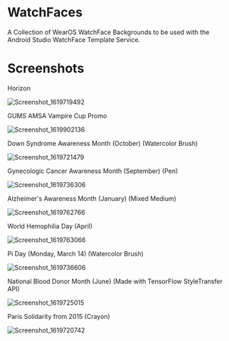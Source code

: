 # WatchFaces
A Collection of WearOS WatchFace Backgrounds to be used with the Android Studio WatchFace Template Service. 

# Screenshots
Horizon

![Screenshot_1619719492](https://user-images.githubusercontent.com/71000952/116608780-97192100-a901-11eb-9376-822ff7533e6d.png)

GUMS AMSA Vampire Cup Promo

![Screenshot_1619902136](https://user-images.githubusercontent.com/71000952/116794746-78e82800-aa9d-11eb-8c51-ec07980367ec.png)

Down Syndrome Awareness Month (October) (Watercolor Brush)

![Screenshot_1619721479](https://user-images.githubusercontent.com/71000952/116608899-b748e000-a901-11eb-9dd1-806b1593fa6e.png)

Gynecologic Cancer Awareness Month (September) (Pen)

![Screenshot_1619736306](https://user-images.githubusercontent.com/71000952/116627938-187dad00-a91c-11eb-97dd-1875e51c27c2.png)

Alzheimer's Awareness Month (January) (Mixed Medium)

![Screenshot_1619762766](https://user-images.githubusercontent.com/71000952/116655846-ba6fba80-a959-11eb-9889-bb36d9e9cc31.png)

World Hemophilia Day (April)

![Screenshot_1619763066](https://user-images.githubusercontent.com/71000952/116655955-de330080-a959-11eb-9293-9538f56e962e.png)

Pi Day (Monday, March 14) (Watercolor Brush)

![Screenshot_1619736606](https://user-images.githubusercontent.com/71000952/116627983-2fbc9a80-a91c-11eb-9ffe-cf0a25d58f78.png)

National Blood Donor Month (June) (Made with TensorFlow StyleTransfer API)

![Screenshot_1619725015](https://user-images.githubusercontent.com/71000952/116608937-c7f95600-a901-11eb-9c25-3599e303c3bc.png)

Paris Solidarity from 2015 (Crayon)

![Screenshot_1619720742](https://user-images.githubusercontent.com/71000952/116608847-a8fac400-a901-11eb-8cc7-ca337620ed4f.png)

